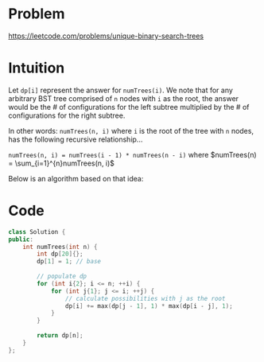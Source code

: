 # Problem
https://leetcode.com/problems/unique-binary-search-trees

# Intuition
Let `dp[i]` represent the answer for `numTrees(i)`. We note that for any arbitrary BST tree comprised of `n` nodes with `i` as the root, the answer would be the # of configurations for the left subtree multiplied by the # of configurations for the right subtree.

In other words:
`numTrees(n, i)` where `i` is the root of the tree with `n` nodes, has the following recursive relationship...

`numTrees(n, i) = numTrees(i - 1) * numTrees(n - i)` where $numTrees(n) = \sum_{i=1}^{n}numTrees(n, i)$

Below is an algorithm based on that idea:
# Code
```cpp []
class Solution {
public:
    int numTrees(int n) {
        int dp[20]{};
        dp[1] = 1; // base
        
        // populate dp
        for (int i{2}; i <= n; ++i) {
            for (int j{1}; j <= i; ++j) {
                // calculate possibilities with j as the root
                dp[i] += max(dp[j - 1], 1) * max(dp[i - j], 1);
            }
        }
        
        return dp[n];
    }
};
```
